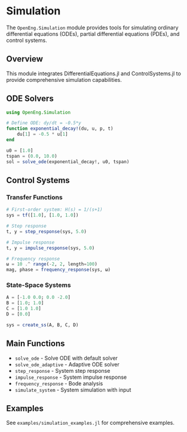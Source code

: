 # Simulation

The `OpenEng.Simulation` module provides tools for simulating ordinary differential equations (ODEs), partial differential equations (PDEs), and control systems.

## Overview

This module integrates DifferentialEquations.jl and ControlSystems.jl to provide comprehensive simulation capabilities.

## ODE Solvers

```julia
using OpenEng.Simulation

# Define ODE: dy/dt = -0.5*y
function exponential_decay!(du, u, p, t)
    du[1] = -0.5 * u[1]
end

u0 = [1.0]
tspan = (0.0, 10.0)
sol = solve_ode(exponential_decay!, u0, tspan)
```

## Control Systems

### Transfer Functions

```julia
# First-order system: H(s) = 1/(s+1)
sys = tf([1.0], [1.0, 1.0])

# Step response
t, y = step_response(sys, 5.0)

# Impulse response
t, y = impulse_response(sys, 5.0)

# Frequency response
ω = 10 .^ range(-2, 2, length=100)
mag, phase = frequency_response(sys, ω)
```

### State-Space Systems

```julia
A = [-1.0 0.0; 0.0 -2.0]
B = [1.0; 1.0]
C = [1.0 1.0]
D = [0.0]

sys = create_ss(A, B, C, D)
```

## Main Functions

- `solve_ode` - Solve ODE with default solver
- `solve_ode_adaptive` - Adaptive ODE solver
- `step_response` - System step response
- `impulse_response` - System impulse response
- `frequency_response` - Bode analysis
- `simulate_system` - System simulation with input

## Examples

See `examples/simulation_examples.jl` for comprehensive examples.
